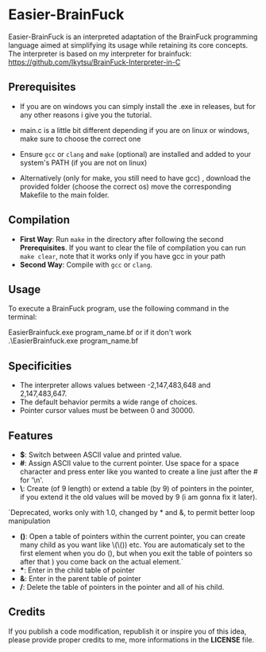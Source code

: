 # Easier-BrainFuck

Easier-BrainFuck is an interpreted adaptation of the BrainFuck programming language aimed at simplifying its usage while retaining its core concepts. The interpreter is based on my interpreter for brainfuck: https://github.com/Ikytsu/BrainFuck-Interpreter-in-C

## Prerequisites
- If you are on windows you can simply install the .exe in releases, but for any other reasons i give you the tutorial.

- main.c is a little bit different depending if you are on linux or windows, make sure to choose the correct one
- Ensure `gcc` or `clang` and `make` (optional) are installed and added to your system's PATH (if you are not on linux)
- Alternatively (only for make, you still need to have gcc) , download the provided folder (choose the correct os) move the corresponding Makefile to the main folder.

## Compilation

- **First Way**: Run `make` in the directory after following the second **Prerequisites**. If you want to clear the file of compilation you can run `make clear`, note that it works only if you have gcc in your path
- **Second Way**: Compile with `gcc` or `clang`.

## Usage

To execute a BrainFuck program, use the following command in the terminal:

EasierBrainfuck.exe program_name.bf
or if it don't work
.\EasierBrainfuck.exe program_name.bf

## Specificities

- The interpreter allows values between -2,147,483,648 and 2,147,483,647.
- The default behavior permits a wide range of choices.
- Pointer cursor values must be between 0 and 30000.
  
## Features

- **$**: Switch between ASCII value and printed value.
- **#**: Assign ASCII value to the current pointer. Use space for a space character and press enter like you wanted to create a line just after the # for '\n'.
- **\\**: Create (of 9 length) or extend a table (by 9) of pointers in the pointer, if you extend it the old values will be moved by 9 (i am gonna fix it later).

`Deprecated, works only with 1.0, changed by \* and &, to permit better loop manipulation
- **()**: Open a table of pointers within the current pointer, you can create many child as you want like \\(\\()) etc. You are automaticaly set to the first element when you do (), but when you exit the table of pointers so after that ) you come back on the actual element.`
- **\***: Enter in the child table of pointer
- **&**: Enter in the parent table of pointer
- **/**: Delete the table of pointers in the pointer and all of his child.

## Credits

If you publish a code modification, republish it or inspire you of this idea, please provide proper credits to me, more informations in the **LICENSE** file.
